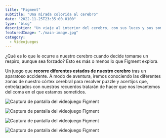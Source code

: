 ```yaml
---
title: "Figment"
subtitle: "Una mirada colorida al cerebro"
date: "2022-11-25T23:35:00.0100"
type: "blog"
description: "Un viaje al interior del cerebro, con sus luces y sus sombras."
featuredImage: "./main-image.jpg"
category:
  - Videojuegos
---
```


¿Qué es lo que le ocurre a nuestro cerebro cuando decide tomarse un respiro, aunque sea forzado? Esto es más o menos lo que Figment explora.

Un juego que **recorre diferentes estados de nuestro cerebro** tras un aparatoso accidente. A modo de aventura, iremos conociendo las diferentes zonas de nuestro córtex cerebral para resolver puzzle y acertijos que, entrelazados con nuestros recuerdos tratarán de hacer que nos levantemos del coma en el que estamos sometidos.

![Captura de pantalla del videojuego Figment](./01.jpg)

![Captura de pantalla del videojuego Figment](./02.jpg)

![Captura de pantalla del videojuego Figment](./03.jpg)

![Captura de pantalla del videojuego Figment](./04.jpg)
